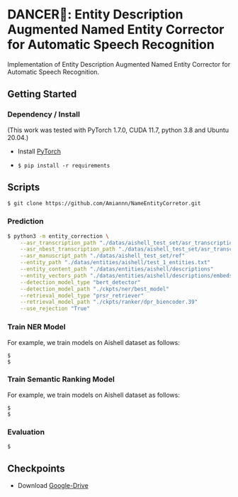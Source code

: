 # DANCER💃: Entity Description Augmented Named Entity Corrector for Automatic Speech Recognition
Implementation of Entity Description Augmented Named Entity Corrector for Automatic Speech Recognition.

## Getting Started

### Dependency / Install

(This work was tested with PyTorch 1.7.0, CUDA 11.7, python 3.8 and Ubuntu 20.04.)

- Install [PyTorch](https://pytorch.org/get-started/locally/)

- `$ pip install -r requirements`


## Scripts

```
$ git clone https://github.com/Amiannn/NameEntityCorretor.git
```

### Prediction

```bash
$ python3 -m entity_correction \
    --asr_transcription_path "./datas/aishell_test_set/asr_transcription/conformer/hyp"         \
    --asr_nbest_transcription_path "./datas/aishell_test_set/asr_transcription/conformer/nbest" \
    --asr_manuscript_path "./datas/aishell_test_set/ref"                                        \
    --entity_path "./datas/entities/aishell/test_1_entities.txt"                                \
    --entity_content_path "./datas/entities/aishell/descriptions"                               \
    --entity_vectors_path "./datas/entities/aishell/descriptions/embeds.npy"                    \
    --detection_model_type "bert_detector"                                                      \
    --detection_model_path "./ckpts/ner/best_model"                                             \
    --retrieval_model_type "prsr_retriever"                                                     \
    --retrieval_model_path "./ckpts/ranker/dpr_biencoder.39"                                    \
    --use_rejection "True"
```

### Train NER Model

For example, we train models on Aishell dataset as follows:

```
$ 
$ 
```

### Train Semantic Ranking Model

For example, we train models on Aishell dataset as follows:

```
$ 
$ 
```

### Evaluation

```
$
```

## Checkpoints
- Download [Google-Drive](https://pytorch.org/get-started/locally/)